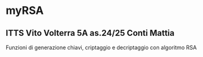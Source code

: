 # myRSA
## ITTS Vito Volterra 5A as.24/25 Conti Mattia 

Funzioni di generazione chiavi, criptaggio e decriptaggio con algoritmo RSA